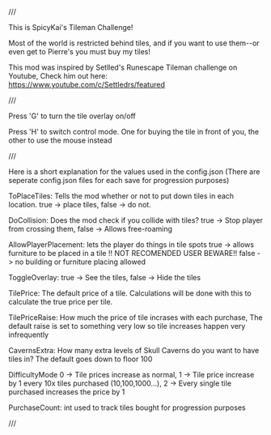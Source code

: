 ﻿///

This is SpicyKai's Tileman Challenge!

Most of the world is restricted behind tiles,
and if you want to use them--or even get to Pierre's you must buy my tiles!

This mod was inspired by Setlled's Runescape Tileman challenge on Youtube, 
Check him out here: https://www.youtube.com/c/Settledrs/featured

///

Press 'G' to turn the tile overlay on/off

Press 'H' to switch control mode. One for buying the tile in front of you, the other to use the mouse instead

///


Here is a short explanation for the values used in the config.json (There are seperate config.json files for each save for progression purposes)


ToPlaceTiles: 
Tells the mod whether or not to put down tiles in each location. true -> place tiles, false -> do not.

DoCollision:
Does the mod check if you collide with tiles?
true -> Stop player from crossing them, 
false -> Allows free-roaming

AllowPlayerPlacement:
lets the player do things in tile spots 
true -> allows furniture to be placed in a tile !! NOT RECOMENDED USER BEWARE!!
false -> no building or furniture placing allowed

ToggleOverlay: 
true -> See the tiles,
false -> Hide the tiles

TilePrice: 
The default price of a tile. Calculations will be done with this to calculate the true price per tile.

TilePriceRaise:
How much the price of tile incrases with each purchase,
The default raise is set to something very low so tile increases happen very infrequently

CavernsExtra:
How many extra levels of Skull Caverns do you want to have tiles in? 
The default goes down to floor 100

DifficultyMode
0 -> Tile prices increase as normal,
1 -> Tile price increase by 1 every 10x tiles purchased (10,100,1000...),
2 -> Every single tile purchased increases the price by 1

PurchaseCount:
int used to track tiles bought for progression purposes

///